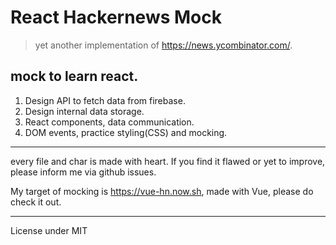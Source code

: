 # React Hackernews Mock
> yet another implementation of https://news.ycombinator.com/.

## mock to learn react.

1. Design API to fetch data from firebase.
2. Design internal data storage.
3. React components, data communication.
4. DOM events, practice styling(CSS) and mocking.

---

every file and char is made with heart. If you find it flawed or yet to improve, please inform me via github issues. 

My target of mocking is https://vue-hn.now.sh, made with Vue, please do check it out.

---

License under MIT